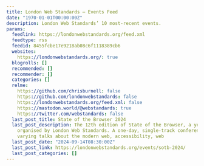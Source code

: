 ```yaml
---
title: London Web Standards – Events Feed
date: "1970-01-01T00:00:00Z"
description: London Web Standards’ 10 most-recent events.
params:
  feedlink: https://londonwebstandards.org/feed.xml
  feedtype: rss
  feedid: 8455fcbe17e9218ab08c6f1118389cb6
  websites:
    https://londonwebstandards.org/: true
  blogrolls: []
  recommended: []
  recommender: []
  categories: []
  relme:
    https://github.com/chrisburnell: false
    https://github.com/londonwebstandards: false
    https://londonwebstandards.org/feed.xml: false
    https://mastodon.world/@webstandards: true
    https://twitter.com/webstandards: false
  last_post_title: State of the Browser 2024
  last_post_description: The 12th edition of State of the Browser, a yearly conference
    organised by London Web Standards. A one-day, single-track conference with widely
    varying talks about the modern web, accessibility, web
  last_post_date: "2024-09-14T08:30:00Z"
  last_post_link: https://londonwebstandards.org/events/sotb-2024/
  last_post_categories: []
---
```

